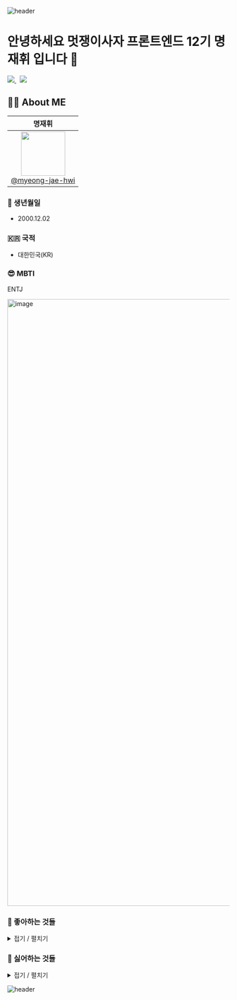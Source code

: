 ![header](https://capsule-render.vercel.app/api?type=waving&color=gradient&height=150&width=1374&animation=fadeIn&fontSize=80&fontColor=ffffff&fontAlignY=35)
# 안녕하세요 멋쟁이사자 프론트엔드 12기 명재휘 입니다 👋

<p>
  <a href="https://re-hwi.tistory.com">
  <img src="https://img.shields.io/badge/Tistory-eb6753?style=for-the-badge&logo=Tistory&logoColor=white">
    </a>
  &nbsp
  <a href="https://github.com/myeong-jae-hwi">
  <img src="https://img.shields.io/badge/github-181717?style=for-the-badge&logo=github&logoColor=white">
    </a>
</p>  

## 🙋‍♂️ About ME 

| **명재휘** | 
| :------: |
| [<img src="https://avatars.githubusercontent.com/u/72872676?v=4" height=100 width=100> <br/> @myeong-jae-hwi](https://github.com/myeong-jae-hwi) 

### 🎂 생년월일
- 2000.12.02

### 🇰🇷 국적 
- 대한민국(KR) 
  
### 😎 MBTI
ENTJ

<img width="1374" alt="image" src="https://github.com/user-attachments/assets/bfc19021-72b8-4c9d-9527-10e1b4420650">

### 🧩 좋아하는 것들

<details>
<summary>접기 / 펼치기</summary>

<br>

- 운동 💪
- 음악듣기 🎵
- 커피 ☕️
- 영화보기 🎬
- 고기 🍖
</details>

### 🚨 싫어하는 것들

<details>
<summary>접기 / 펼치기</summary>

<br>

- 비 오는 날 ☔️
- 가지 🍆
- 세균 🦠
- 벌레 🪰
</details>

![header](https://capsule-render.vercel.app/api?type=waving&color=gradient&height=150&section=footer&width=1374&animation=fadeIn&fontSize=80&fontColor=ffffff&fontAlignY=35)

